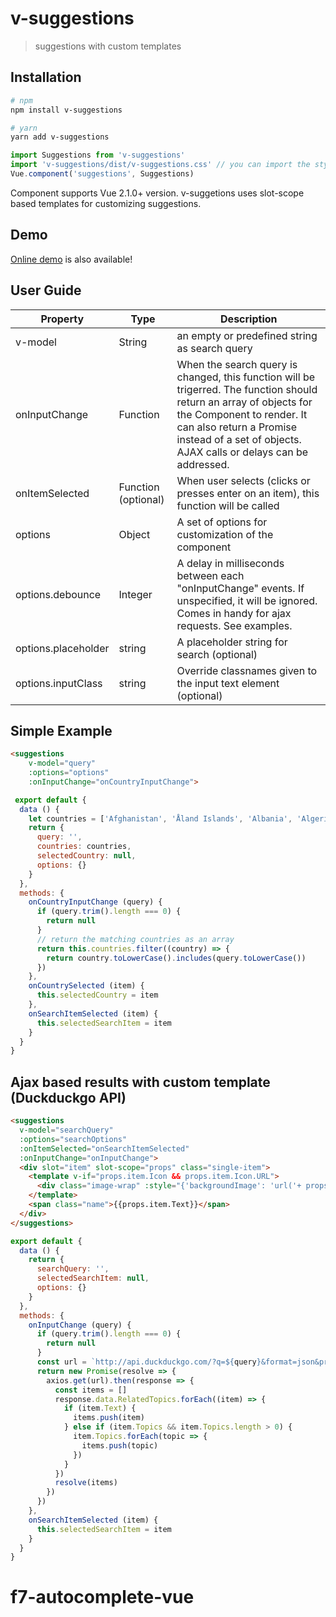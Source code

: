 # v-suggestions

> suggestions with custom templates

## Installation

``` bash
# npm
npm install v-suggestions

# yarn
yarn add v-suggestions

```
```javascript
import Suggestions from 'v-suggestions'
import 'v-suggestions/dist/v-suggestions.css' // you can import the stylesheets also (optional)
Vue.component('suggestions', Suggestions)
```
Component supports Vue 2.1.0+ version. v-suggetions uses slot-scope based templates for customizing suggestions.
## Demo
[Online demo](https://anjaneyasivan.github.io/v-suggestions/) is also available!

## User Guide
| Property  | Type   | Description |
|-----------|-----------|-------------|
| v-model | String | an empty or predefined string as search query|
| onInputChange      | Function | When the search query is changed, this function will be trigerred. The function should return an array of objects for the Component to render. It can also return a Promise instead of a set of objects. AJAX calls or delays can be addressed. |
| onItemSelected | Function (optional)| When user selects (clicks or presses enter on an item), this function will be called |
| options | Object | A set of options for customization of the component|
| options.debounce | Integer | A delay in milliseconds between each "onInputChange" events. If unspecified, it will be ignored. Comes in handy for ajax requests. See examples. |
|options.placeholder | string | A placeholder string for search (optional) |
|options.inputClass | string | Override classnames given to the input text element (optional) |

## Simple Example
```html
<suggestions
    v-model="query"
    :options="options"
    :onInputChange="onCountryInputChange">
```

```javascript
 export default {
  data () {
    let countries = ['Afghanistan', 'Åland Islands', 'Albania', 'Algeria', 'American Samoa', 'AndorrA', 'Angola', 'Anguilla', 'Antarctica', 'Antigua and Barbuda', 'Argentina', 'Armenia', 'Aruba', 'Australia', 'Austria', 'Azerbaijan', 'Bahamas', 'Bahrain', 'Bangladesh', 'Barbados', 'Belarus', 'Belgium', 'Belize']
    return {
      query: '',
      countries: countries,
      selectedCountry: null,
      options: {}
    }
  },
  methods: {
    onCountryInputChange (query) {
      if (query.trim().length === 0) {
        return null
      }
      // return the matching countries as an array
      return this.countries.filter((country) => {
        return country.toLowerCase().includes(query.toLowerCase())
      })
    },
    onCountrySelected (item) {
      this.selectedCountry = item
    },
    onSearchItemSelected (item) {
      this.selectedSearchItem = item
    }
  }
}
```

## Ajax based results with custom template (Duckduckgo API)

```html
<suggestions
  v-model="searchQuery"
  :options="searchOptions"
  :onItemSelected="onSearchItemSelected"
  :onInputChange="onInputChange">
  <div slot="item" slot-scope="props" class="single-item">
    <template v-if="props.item.Icon && props.item.Icon.URL">
      <div class="image-wrap" :style="{'backgroundImage': 'url('+ props.item.Icon.URL + ')' }"></div>
    </template>
    <span class="name">{{props.item.Text}}</span>
  </div>
</suggestions>
```
```javascript
export default {
  data () {
    return {
      searchQuery: '',
      selectedSearchItem: null,
      options: {}
    }
  },
  methods: {
    onInputChange (query) {
      if (query.trim().length === 0) {
        return null
      }
      const url = `http://api.duckduckgo.com/?q=${query}&format=json&pretty=1`
      return new Promise(resolve => {
        axios.get(url).then(response => {
          const items = []
          response.data.RelatedTopics.forEach((item) => {
            if (item.Text) {
              items.push(item)
            } else if (item.Topics && item.Topics.length > 0) {
              item.Topics.forEach(topic => {
                items.push(topic)
              })
            }
          })
          resolve(items)
        })
      })
    },
    onSearchItemSelected (item) {
      this.selectedSearchItem = item
    }
  }
}
```
# f7-autocomplete-vue
